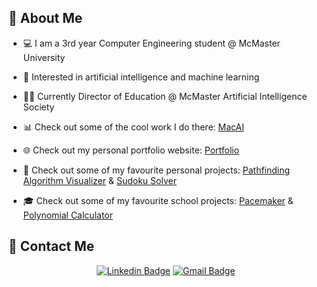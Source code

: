 ## 👋 About Me

- :computer: I am a 3rd year Computer Engineering student @ McMaster University
- :robot:  Interested in artificial intelligence and machine learning

- :man_teacher:  Currently Director of Education @ McMaster Artificial Intelligence Society
- :bar_chart:  Check out some of the cool work I do there: [MacAI](https://github.com/ConnorUsaty/MacAIEducation2023)

- :globe_with_meridians:  Check out my personal portfolio website: [Portfolio](https://connorusaty.github.io/)
- :pushpin:  Check out some of my favourite personal projects: [Pathfinding Algorithm Visualizer](https://github.com/ConnorUsaty/pathfinding-visualizer) & [Sudoku Solver](https://github.com/ConnorUsaty/sudoku-solver)
- :mortar_board:  Check out some of my favourite school projects: [Pacemaker](https://github.com/Why-Bee/3k04-project-group10-2023) & [Polynomial Calculator](https://github.com/ConnorUsaty/polynomial-calculator)

## 📧 Contact Me 
<div align="center">
 
[![Linkedin Badge](https://img.shields.io/badge/-Connor%20Usaty-blue?style=for-the-badge&logo=Linkedin&logoColor=white)](https://www.linkedin.com/in/connor-usaty/)
[![Gmail Badge](https://img.shields.io/badge/Email_me!-D14836?style=for-the-badge&logo=Gmail&logoColor=white)](mailto:usatyc@mcmaster.ca)
 
 </div>
